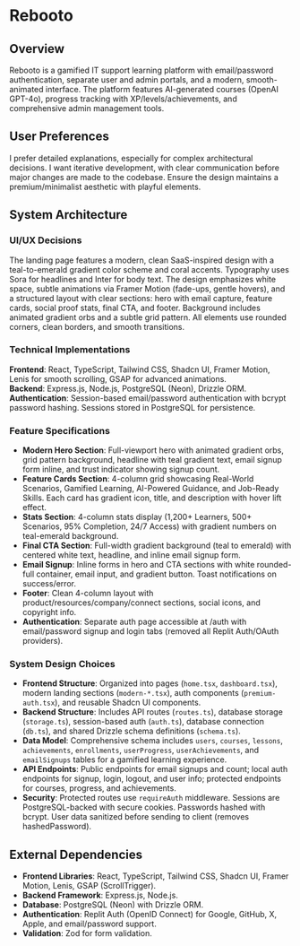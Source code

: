 # Rebooto

## Overview  
Rebooto is a gamified IT support learning platform with email/password authentication, separate user and admin portals, and a modern, smooth-animated interface. The platform features AI-generated courses (OpenAI GPT-4o), progress tracking with XP/levels/achievements, and comprehensive admin management tools.

## User Preferences
I prefer detailed explanations, especially for complex architectural decisions. I want iterative development, with clear communication before major changes are made to the codebase. Ensure the design maintains a premium/minimalist aesthetic with playful elements.

## System Architecture

### UI/UX Decisions
The landing page features a modern, clean SaaS-inspired design with a teal-to-emerald gradient color scheme and coral accents. Typography uses Sora for headlines and Inter for body text. The design emphasizes white space, subtle animations via Framer Motion (fade-ups, gentle hovers), and a structured layout with clear sections: hero with email capture, feature cards, social proof stats, final CTA, and footer. Background includes animated gradient orbs and a subtle grid pattern. All elements use rounded corners, clean borders, and smooth transitions.

### Technical Implementations
**Frontend**: React, TypeScript, Tailwind CSS, Shadcn UI, Framer Motion, Lenis for smooth scrolling, GSAP for advanced animations.  
**Backend**: Express.js, Node.js, PostgreSQL (Neon), Drizzle ORM.  
**Authentication**: Session-based email/password authentication with bcrypt password hashing. Sessions stored in PostgreSQL for persistence.

### Feature Specifications
- **Modern Hero Section**: Full-viewport hero with animated gradient orbs, grid pattern background, headline with teal gradient text, email signup form inline, and trust indicator showing signup count.
- **Feature Cards Section**: 4-column grid showcasing Real-World Scenarios, Gamified Learning, AI-Powered Guidance, and Job-Ready Skills. Each card has gradient icon, title, and description with hover lift effect.
- **Stats Section**: 4-column stats display (1,200+ Learners, 500+ Scenarios, 95% Completion, 24/7 Access) with gradient numbers on teal-emerald background.
- **Final CTA Section**: Full-width gradient background (teal to emerald) with centered white text, headline, and inline email signup form.
- **Email Signup**: Inline forms in hero and CTA sections with white rounded-full container, email input, and gradient button. Toast notifications on success/error.
- **Footer**: Clean 4-column layout with product/resources/company/connect sections, social icons, and copyright info.
- **Authentication**: Separate auth page accessible at /auth with email/password signup and login tabs (removed all Replit Auth/OAuth providers).

### System Design Choices
- **Frontend Structure**: Organized into pages (`home.tsx`, `dashboard.tsx`), modern landing sections (`modern-*.tsx`), auth components (`premium-auth.tsx`), and reusable Shadcn UI components.
- **Backend Structure**: Includes API routes (`routes.ts`), database storage (`storage.ts`), session-based auth (`auth.ts`), database connection (`db.ts`), and shared Drizzle schema definitions (`schema.ts`).
- **Data Model**: Comprehensive schema includes `users`, `courses`, `lessons`, `achievements`, `enrollments`, `userProgress`, `userAchievements`, and `emailSignups` tables for a gamified learning experience.
- **API Endpoints**: Public endpoints for email signups and count; local auth endpoints for signup, login, logout, and user info; protected endpoints for courses, progress, and achievements.
- **Security**: Protected routes use `requireAuth` middleware. Sessions are PostgreSQL-backed with secure cookies. Passwords hashed with bcrypt. User data sanitized before sending to client (removes hashedPassword).

## External Dependencies
- **Frontend Libraries**: React, TypeScript, Tailwind CSS, Shadcn UI, Framer Motion, Lenis, GSAP (ScrollTrigger).
- **Backend Framework**: Express.js, Node.js.
- **Database**: PostgreSQL (Neon) with Drizzle ORM.
- **Authentication**: Replit Auth (OpenID Connect) for Google, GitHub, X, Apple, and email/password support.
- **Validation**: Zod for form validation.